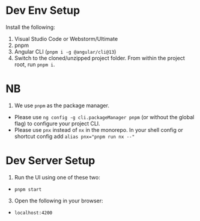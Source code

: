 # Dev Env Setup

Install the following:

1. Visual Studio Code or Webstorm/Ultimate
2. pnpm
3. Angular CLI (`pnpm i -g @angular/cli@13`)
4. Switch to the cloned/unzipped project folder. From within the project root, run `pnpm i`.

# NB

1. We use `pnpm` as the package manager.

- Please use `ng config -g cli.packageManager pnpm` (or without the global flag) to configure your project CLI.
- Please use `pnx` instead of `nx` in the monorepo. In your shell config or shortcut config
  add `alias pnx="pnpm run nx --"`

# Dev Server Setup

1. Run the UI using one of these two:

* `pnpm start`

3. Open the following in your browser:

* `localhost:4200`
